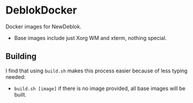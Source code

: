 # DeblokDocker
Docker images for NewDeblok. 
* Base images include just Xorg WM and xterm, nothing special.

## Building
I find that using `build.sh` makes this process easier because of less typing needed:
* `build.sh [image]` if there is no image provided, all base images will be built.
